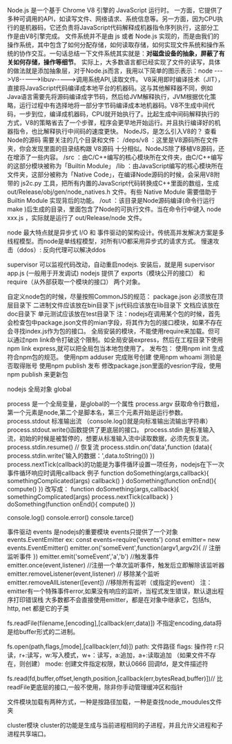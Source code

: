 
Node.js 是一个基于 Chrome V8 引擎的 JavaScript 运行时。
一方面，它提供了多种可调用的API，如读写文件、网络请求、系统信息等。另一方面，因为CPU执行的是机器码，它还负责将JavaScript代码解释成机器指令序列执行，这部分工作是由V8引擎完成。
文件系统并不是由 js 或者 Node.js 实现的，而是由我们的操作系统，其中包含了如何分配存储，如何读取存储，如何实现文件系统和操作系统的协作交互。一句话总结一下文件系统其实就是：**对磁盘设备的抽象，屏蔽了有关如何存储，操作等细节**。
实际上，大多数语言都已经实现了文件的读写，具体的做法就是添加抽象层，对于Node.js而言，我用以下简单的图示表示：node --->V8----->libuv----->调用系统API,读取文件。
V8采用即时编译技术（JIT），直接将JavaScript代码编译成本地平台的机器码。这与其他解释器不同，例如Java语言需要先将源码编译成字节码，然后给JVM解释执行，JVM根据优化策略，运行过程中有选择地将一部分字节码编译成本地机器码。V8不生成中间代码，一步到位，编译成机器码，CPU就开始执行了。比起生成中间码解释执行的方式，V8的策略省去了一个步骤，程序会更早地开始运行。并且执行编译好的机器指令，也比解释执行中间码的速度更快。
NodeJS，是怎么引入V8的？
查看Node的源码
需要关注的几个目录和文件：
/deps/v8 ：这里是V8源码所在文件夹，你会发现里面的目录结构跟 V8源码 十分相似。NodeJS除了移植V8源码，还在增添了一些内容。
/src ：由C/C++编写的核心模块所在文件夹，由C/C++编写的这部分模块被称为「Builtin Module」
/lib ：由JavaScript编写的核心模块所在文件夹，这部分被称为「Native Code」，在编译Node源码的时候，会采用V8附带的 js2c.py 工具，把所有内置的JavaScript代码转换成C++里面的数组，生成 out/Release/obj/gen/node_natives.h 文件。有些 Native Module 需要借助于 Builtin Module 实现背后的功能。
/out ：该目录是Node源码编译(命令行运行 make )后生成的目录，里面包含了Node的可执行文件。当在命令行中键入 node xxx.js ，实际就是运行了 out/Release/node 文件。

node 最大特点就是异步式 I/O 和 事件驱动的架构设计。传统高并发解决方案是多线程模型。而node是单线程模型，对所有I/O都采用异步式的请求方式。
慢速攻击（ddos）:  反向代理可以解决ddos

supervisor 可以监视代码改动，自动重启nodejs. 安装后，就是用 supervisor app.js (一般用于开发调试)
nodejs 提供了 exports（模块公开的接口） 和 require（从外部获取一个模块的接口） 两个对象。

自定义node包的时候，尽量按照CommonJS的规范：
package.json 必须放在顶层目录下
二进制文件应该放在bin目录下
js代码应该放在lib目录下
文档应该放在doc目录下
单元测试应该放在test目录下
注：nodejs在调用某个包的时候，首先会检查包中package.json文件的mian字段，将其作为包的接口模块，如果不存在会寻找index.js作为包的接口。
全局安装的模块，不能使用require来加载。但可以通过npm link命令打破这个限制。如全局安装express，然后在工程目录下使用npm link express,就可以把全局包当本地包使用了。
发布包：
使用npm init 生成符合npm包的规范。
使用npm adduser 完成账号创建
使用npm whoami 测验是否取得账号
使用npm publish 发布
修改package.json里面的vesrion字段，使用npm publish 来更新包

nodejs 全局对象 global

process 是一个全局变量，是global的一个属性
process.argv 获取命令行数组，第一个元素是node,第二个是脚本名，第三个元素开始是运行参数。
process.stdout 标准输出流 （console.log()就是向标准输出流输出字符串）
process.stdout.write()函数提供了更底层的接口。
process.stdin 是标准输入流，初始的时候是被暂停的，想要从标准输入流中读取数据，必须先恢复流。
process.stdin.resume() // 恢复流
process.stdin.on('data',function (data){
    process.stdin.write('输入的数据：',data.toString())
})
process.nextTick(callback)的功能是为事件循环设置一项任务，nodejs在下一次事件循环响应时调用callback
例子
function doSomething(args,callback){
    somethingComplicated(args)
    callback()
}
doSomething(function onEnd(){
    compute()
})
改写成：
function doSomething(args,callback){
    somethingComplicated(args)
    process.nextTick(callback)
}
doSomething(function onEnd(){
    compute()
})

console.log()  console.error()  console.tarce()

事件驱动 events 是nodejs的重要模块
events只提供了一个对象 events.EventEmitter
ex:
const events=require('events')
const emitter= new events.EventEmitter()
emitter.on('someEvent',function(argv1,argv2){
    // 注册监听事件
})
emitter.emit('someEvent','a','b') //触发事件
emitter.once(event,listener)  //注册一个单次监听事件，触发后立即解除该监听器
emitter.removeListener(event,listener) // 移除某个监听
emitter.removeAllListener([event])  //移除所有监听（或指定的event）
注：emitter有一个特殊事件error,如果没有响应的监听，当程式发生错误，默认退出程序打印错误栈
大多数都不会直接使用emitter，都是在对象中继承它，包括fs, http, net 都是它的子类

fs.readFile(filename,[encoding],[callback(err,data)]) 不指定encoding,data将是给buffer形式的二进制。

fs.open(path,flags,[mode],[callback(err,fd)]) 
path: 文件路径
flags: 操作符 r:只读，r+:读写，w:写入模式，w+：读写，a:追加，a+:读取追加 （如果文件不存在，则创建）
mode: 创建文件指定权限，默认0666
回调fd，是文件描述符

fs.read(fd,buffer,offset,length,position,[callback(err,bytesRead,buffer)])// 比readFile更底层的接口,一般不使用，除非你手动管理缓冲区和指针

文件模块加载有两种方式，一种是按路径加载，一种是查找node_moudules文件夹

cluster模块
cluster的功能是生成与当前进程相同的子进程，并且允许父进程和子进程共享端口。